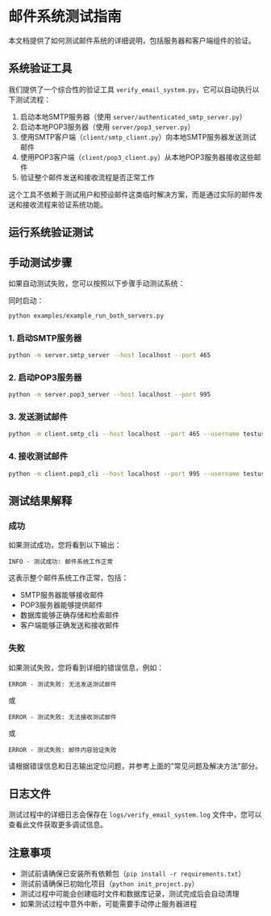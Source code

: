 # 邮件系统测试指南

本文档提供了如何测试邮件系统的详细说明，包括服务器和客户端组件的验证。

## 系统验证工具

我们提供了一个综合性的验证工具 `verify_email_system.py`，它可以自动执行以下测试流程：

1. 启动本地SMTP服务器（使用 `server/authenticated_smtp_server.py`）
2. 启动本地POP3服务器（使用 `server/pop3_server.py`）
3. 使用SMTP客户端（`client/smtp_client.py`）向本地SMTP服务器发送测试邮件
4. 使用POP3客户端（`client/pop3_client.py`）从本地POP3服务器接收这些邮件
5. 验证整个邮件发送和接收流程是否正常工作

这个工具不依赖于测试用户和预设邮件这类临时解决方案，而是通过实际的邮件发送和接收流程来验证系统功能。

## 运行系统验证测试

## 手动测试步骤

如果自动测试失败，您可以按照以下步骤手动测试系统：

同时启动：
```bash
python examples/example_run_both_servers.py
```

### 1. 启动SMTP服务器

```bash
python -m server.smtp_server --host localhost --port 465
```

### 2. 启动POP3服务器

```bash
python -m server.pop3_server --host localhost --port 995
```

### 3. 发送测试邮件

```bash
python -m client.smtp_cli --host localhost --port 465 --username testuser --password testpass --from testuser@example.com --to testuser@example.com --subject "测试邮件" --text "这是一封测试邮件" --ssl
```

### 4. 接收测试邮件

```bash
python -m client.pop3_cli --host localhost --port 995 --username testuser --password testpass --retrieve-all --ssl
```

## 测试结果解释

### 成功

如果测试成功，您将看到以下输出：

```
INFO - 测试成功: 邮件系统工作正常
```

这表示整个邮件系统工作正常，包括：
- SMTP服务器能够接收邮件
- POP3服务器能够提供邮件
- 数据库能够正确存储和检索邮件
- 客户端能够正确发送和接收邮件

### 失败

如果测试失败，您将看到详细的错误信息，例如：

```
ERROR - 测试失败: 无法发送测试邮件
```

或

```
ERROR - 测试失败: 无法接收测试邮件
```

或

```
ERROR - 测试失败: 邮件内容验证失败
```

请根据错误信息和日志输出定位问题，并参考上面的"常见问题及解决方法"部分。

## 日志文件

测试过程中的详细日志会保存在 `logs/verify_email_system.log` 文件中，您可以查看此文件获取更多调试信息。

## 注意事项

- 测试前请确保已安装所有依赖包（`pip install -r requirements.txt`）
- 测试前请确保已初始化项目（`python init_project.py`）
- 测试过程中可能会创建临时文件和数据库记录，测试完成后会自动清理
- 如果测试过程中意外中断，可能需要手动停止服务器进程
